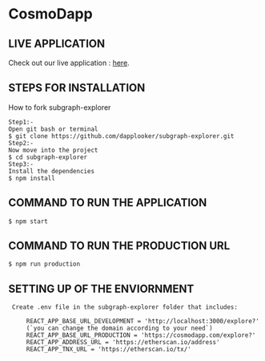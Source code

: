 # CosmoDapp
## LIVE APPLICATION
Check out our live application : [here](https://cosmodapp.com/).
## STEPS FOR INSTALLATION
How to fork subgraph-explorer
```
Step1:-
Open git bash or terminal 
$ git clone https://github.com/dapplooker/subgraph-explorer.git
Step2:-
Now move into the project
$ cd subgraph-explorer
Step3:-
Install the dependencies
$ npm install
```
## COMMAND TO RUN THE APPLICATION
```
$ npm start
```
## COMMAND TO RUN THE PRODUCTION URL
```
$ npm run production
```
## SETTING UP OF THE ENVIORNMENT
```
 Create .env file in the subgraph-explorer folder that includes:

     REACT_APP_BASE_URL_DEVELOPMENT = 'http://localhost:3000/explore?'
     (`you can change the domain according to your need`)
     REACT_APP_BASE_URL_PRODUCTION = 'https://cosmodapp.com/explore?'
     REACT_APP_ADDRESS_URL = 'https://etherscan.io/address'
     REACT_APP_TNX_URL = 'https://etherscan.io/tx/'
```
